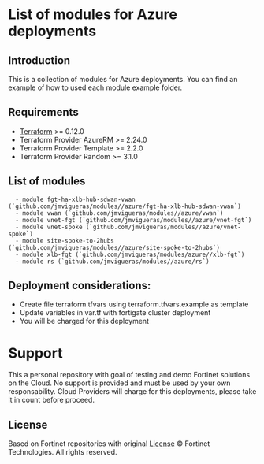 # List of modules for Azure deployments
## Introduction

This is a collection of modules for Azure deployments. You can find an example of how to used each module example folder. 

## Requirements
* [Terraform](https://learn.hashicorp.com/terraform/getting-started/install.html) >= 0.12.0
* Terraform Provider AzureRM >= 2.24.0
* Terraform Provider Template >= 2.2.0
* Terraform Provider Random >= 3.1.0

## List of modules
      - module fgt-ha-xlb-hub-sdwan-vwan (`github.com/jmvigueras/modules//azure/fgt-ha-xlb-hub-sdwan-vwan`)
      - module vwan (`github.com/jmvigueras/modules//azure/vwan`)
      - module vnet-fgt (`github.com/jmvigueras/modules//azure/vnet-fgt`)
      - module vnet-spoke (`github.com/jmvigueras/modules//azure/vnet-spoke`)
      - module site-spoke-to-2hubs (`github.com/jmvigueras/modules//azure/site-spoke-to-2hubs`)
      - module xlb-fgt (`github.com/jmvigueras/modules/azure//xlb-fgt`)
      - module rs (`github.com/jmvigueras/modules//azure/rs`)


## Deployment considerations:
   - Create file terraform.tfvars using terraform.tfvars.example as template 
   - Update variables in var.tf with fortigate cluster deployment
   - You will be charged for this deployment


# Support
This a personal repository with goal of testing and demo Fortinet solutions on the Cloud. No support is provided and must be used by your own responsability. Cloud Providers will charge for this deployments, please take it in count before proceed.

## License
Based on Fortinet repositories with original [License](https://github.com/fortinet/fortigate-terraform-deploy/blob/master/LICENSE) © Fortinet Technologies. All rights reserved.

